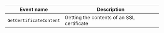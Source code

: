 Event name | Description
--- | ---
`GetCertificateContent` | Getting the contents of an SSL certificate